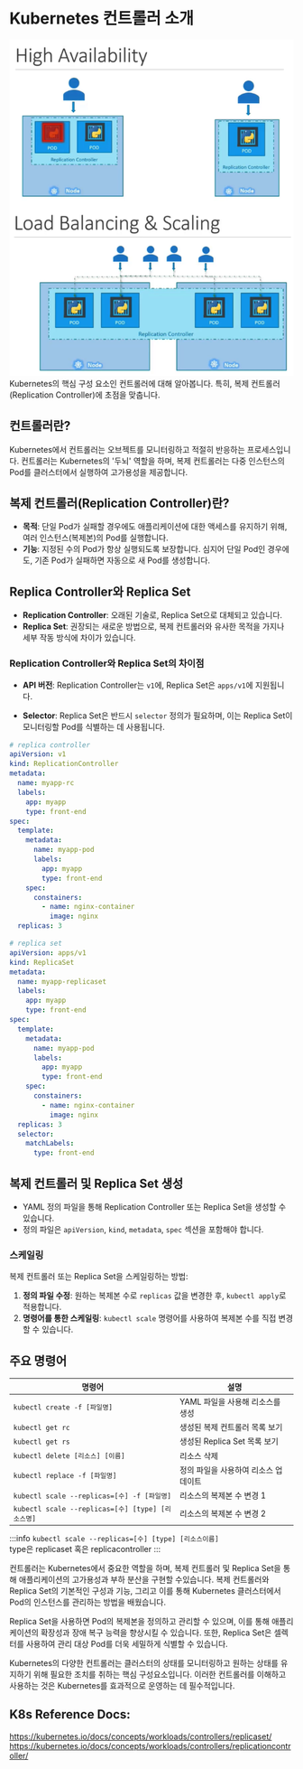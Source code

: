 # Kubernetes 컨트롤러 소개

![](2024-04-02-19-38-04.png)
Kubernetes의 핵심 구성 요소인 컨트롤러에 대해 알아봅니다. 특히, 복제 컨트롤러(Replication Controller)에 초점을 맞춥니다.

## 컨트롤러란?

Kubernetes에서 컨트롤러는 오브젝트를 모니터링하고 적절히 반응하는 프로세스입니다. 컨트롤러는 Kubernetes의 '두뇌' 역할을 하며, 복제 컨트롤러는 다중 인스턴스의 Pod를 클러스터에서 실행하여 고가용성을 제공합니다.

## 복제 컨트롤러(Replication Controller)란?

- **목적**: 단일 Pod가 실패할 경우에도 애플리케이션에 대한 액세스를 유지하기 위해, 여러 인스턴스(복제본)의 Pod를 실행합니다.
- **기능**: 지정된 수의 Pod가 항상 실행되도록 보장합니다. 심지어 단일 Pod인 경우에도, 기존 Pod가 실패하면 자동으로 새 Pod를 생성합니다.

## Replica Controller와 Replica Set

- **Replication Controller**: 오래된 기술로, Replica Set으로 대체되고 있습니다.
- **Replica Set**: 권장되는 새로운 방법으로, 복제 컨트롤러와 유사한 목적을 가지나 세부 작동 방식에 차이가 있습니다.

### Replication Controller와 Replica Set의 차이점

- **API 버전**: Replication Controller는 `v1`에, Replica Set은 `apps/v1`에 지원됩니다.

- **Selector**: Replica Set은 반드시 `selector` 정의가 필요하며, 이는 Replica Set이 모니터링할 Pod를 식별하는 데 사용됩니다.

```yml
# replica controller
apiVersion: v1
kind: ReplicationController
metadata:
  name: myapp-rc
  labels:
    app: myapp
    type: front-end
spec:
  template:
    metadata:
      name: myapp-pod
      labels:
        app: myapp
        type: front-end
    spec:
      constainers:
        - name: nginx-container
          image: nginx
  replicas: 3
```

```yml
# replica set
apiVersion: apps/v1
kind: ReplicaSet
metadata:
  name: myapp-replicaset
  labels:
    app: myapp
    type: front-end
spec:
  template:
    metadata:
      name: myapp-pod
      labels:
        app: myapp
        type: front-end
    spec:
      constainers:
        - name: nginx-container
          image: nginx
  replicas: 3
  selector:
    matchLabels:
      type: front-end
```

## 복제 컨트롤러 및 Replica Set 생성

- YAML 정의 파일을 통해 Replication Controller 또는 Replica Set을 생성할 수 있습니다.
- 정의 파일은 `apiVersion`, `kind`, `metadata`, `spec` 섹션을 포함해야 합니다.

### 스케일링

복제 컨트롤러 또는 Replica Set을 스케일링하는 방법:

1. **정의 파일 수정**: 원하는 복제본 수로 `replicas` 값을 변경한 후, `kubectl apply`로 적용합니다.
2. **명령어를 통한 스케일링**: `kubectl scale` 명령어를 사용하여 복제본 수를 직접 변경할 수 있습니다.

## 주요 명령어

| 명령어                                            | 설명                                 |
| ------------------------------------------------- | ------------------------------------ |
| `kubectl create -f [파일명]`                      | YAML 파일을 사용해 리소스를 생성     |
| `kubectl get rc`                                  | 생성된 복제 컨트롤러 목록 보기       |
| `kubectl get rs`                                  | 생성된 Replica Set 목록 보기         |
| `kubectl delete [리소스] [이름]`                  | 리소스 삭제                          |
| `kubectl replace -f [파일명]`                     | 정의 파일을 사용하여 리소스 업데이트 |
| `kubectl scale --replicas=[수] -f [파일명]`       | 리소스의 복제본 수 변경 1            |
| `kubectl scale --replicas=[수] [type] [리소스명]` | 리소스의 복제본 수 변경 2            |

:::info
`kubectl scale --replicas=[수] [type] [리소스이름]`<br/>
type은 replicaset 혹은 replicacontroller
:::

컨트롤러는 Kubernetes에서 중요한 역할을 하며, 복제 컨트롤러 및 Replica Set을 통해 애플리케이션의 고가용성과 부하 분산을 구현할 수있습니다. 복제 컨트롤러와 Replica Set의 기본적인 구성과 기능, 그리고 이를 통해 Kubernetes 클러스터에서 Pod의 인스턴스를 관리하는 방법을 배웠습니다.

Replica Set을 사용하면 Pod의 복제본을 정의하고 관리할 수 있으며, 이를 통해 애플리케이션의 확장성과 장애 복구 능력을 향상시킬 수 있습니다. 또한, Replica Set은 셀렉터를 사용하여 관리 대상 Pod를 더욱 세밀하게 식별할 수 있습니다.

Kubernetes의 다양한 컨트롤러는 클러스터의 상태를 모니터링하고 원하는 상태를 유지하기 위해 필요한 조치를 취하는 핵심 구성요소입니다. 이러한 컨트롤러를 이해하고 사용하는 것은 Kubernetes를 효과적으로 운영하는 데 필수적입니다.

## K8s Reference Docs:

https://kubernetes.io/docs/concepts/workloads/controllers/replicaset/
https://kubernetes.io/docs/concepts/workloads/controllers/replicationcontroller/
